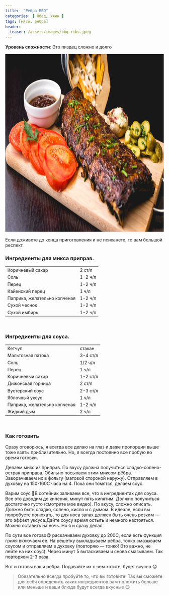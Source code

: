 ```yaml
---
title:  "Ребра BBQ"
categories: [ Обед, Ужин ]
tags: [мясо, ребра]
header:
  teaser: /assets/images/bbq-ribs.jpeg
---
```


**Уровень сложности**: Это пиздец сложно и долго

<img class="header_post_image" src="/assets/images/bbq-ribs.jpeg" width="1000" height="563" alt="Ребра_BBQ">

Если доживете до конца приготовления и не психанете, то вам большой респект.

### Ингредиенты для микса приправ.  
<table>
    <tbody>
      <tr>
        <td>Коричневый сахар</td>
        <td>2 ст/л</td>
      </tr>
      <tr>
        <td>Соль</td>
        <td>1-2 ч/л</td>
      </tr>
      <tr>
        <td>Перец</td>
        <td>1-2 ч/л</td>
      </tr>
      <tr>
        <td>Кайенский перец</td>
        <td>1 ч/л</td>
      </tr>
      <tr>
        <td>Паприка, желательно копченая</td>
        <td>1-2 ч/л</td>
      </tr>
      <tr>
        <td>Сухой чеснок</td>
        <td>1-2 ч/л</td>
      </tr>
      <tr>
        <td>Сухой имбирь</td>
        <td>1-2 ч/л</td>
      </tr>
    </tbody>
</table>
<br>

### Ингредиенты для соуса.  
<table>
    <tbody>
      <tr>
        <td>Кетчуп</td>
        <td>стакан</td>
      </tr>
      <tr>
        <td>Мальтозная патока</td>
        <td>3-4 ст/л</td>
      </tr>
      <tr>
        <td>Соль</td>
        <td>1/2 ч/л</td>
      </tr>
      <tr>
        <td>Перец</td>
        <td>1 ч/л</td>
      </tr>
      <tr>
        <td>Коричневый сахар</td>
        <td>1-2 ст/л</td>
      </tr>
      <tr>
        <td>Дижонская горчица</td>
        <td>2 ст/л</td>
      </tr>
      <tr>
        <td>Вустерский соус</td>
        <td>2-3 ст/л</td>
      </tr>
      <tr>
        <td>Яблочный уксус</td>
        <td>1 ч/л</td>
      </tr>
      <tr>
        <td>Паприка, желательно копченая</td>
        <td>1-2 ч/л</td>
      </tr>
      <tr>
        <td>Жидкий дым</td>
        <td>2 ч/л</td>
      </tr>
    </tbody>
</table>
<br>

### Как готовить  

Сразу оговорюсь, я всегда все делаю на глаз и даже пропорции выше тоже взяты приблизительно. Но, я всегда постоянно все пробую во время готовки.  

Делаем микс из приправ. По вкусу должна получиться сладко-солено-острая приправа. Обильно посыпаем этим миксом рёбра. Заворачиваем их в фольгу (матовой стороной наружу). Отправляем в духовку на 150-160С часа на 4. Пока они томятся, делаем соус.  

Варим соус 🥘В сотейник заливаем все, что в ингредиентах для соуса. Все это доводим до кипения, минут пять кипятим. Должно получиться достаточно густо (смотрите мое видео). По вкусу, сложно описать. Должно быть сладко, солено, кисло и с дымом. В идеале, если вы попробуете понюхать, то для носа запах должен быть очень резким — это эффект уксуса.Дайте соусу время остыть и немного настояться. Можно оставить на ночь. Но я и сразу делал.  

По сути все готово😋 раскачиваем духовку до 200С, если есть функция гриля включаем ее. На решетку выкладываем рёбра, тонко смазываем соусом и отправляем в духовку (повторяю — тонко! Это важно, не лейте на них соус). Через минут 5 вытаскиваем и снова смазываем. Так повторяем 2-3 раза.  

Вот и готовы ваши ребра. Подавайте их с чем хотите, будет вкусно 😊

>Обязательно всегда пробуйте то, что вы готовите! Так вы сможете для себя определить каких ингредиентов вам положить больше или меньше и ваши блюда будут всегда вкусные 😉